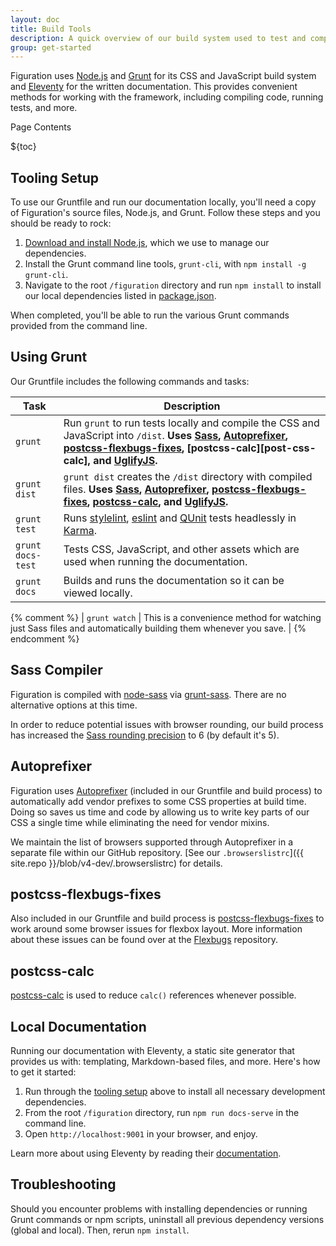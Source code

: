 ```yaml
---
layout: doc
title: Build Tools
description: A quick overview of our build system used to test and compile our source code into documentation, CSS, and JS.
group: get-started
---
```


[sass]: http://sass-lang.com/
[node-sass]: https://github.com/sass/node-sass
[grunt-sass]: https://github.com/sindresorhus/grunt-sass
[autoprefixer]: https://github.com/postcss/autoprefixer
[postcss-flexbugs-fixes]: https://github.com/luisrudge/postcss-flexbugs-fixes
[postcss-calc]: https://github.com/postcss/postcss-calc
[qunit]: https://qunitjs.com/
[eslint]: https://eslint.org/
[stylelint]: https://stylelint.io/

Figuration uses [Node.js](https://nodejs.org/) and [Grunt](https://gruntjs.com/) for its CSS and JavaScript build system and [Eleventy](http://11ty.io) for the written documentation. This provides convenient methods for working with the framework, including compiling code, running tests, and more.

<div class="h3 cf-toc-header">Page Contents</div>

${toc}

## Tooling Setup

To use our Gruntfile and run our documentation locally, you'll need a copy of Figuration's source files, Node.js, and Grunt. Follow these steps and you should be ready to rock:

1. [Download and install Node.js](https://nodejs.org/en/download/), which we use to manage our dependencies.
2. Install the Grunt command line tools, `grunt-cli`, with `npm install -g grunt-cli`.
3. Navigate to the root `/figuration` directory and run `npm install` to install our local dependencies listed in [package.json](https://github.com/cast-org/figuration/blob/master/package.json).

When completed, you'll be able to run the various Grunt commands provided from the command line.

## Using Grunt

Our Gruntfile includes the following commands and tasks:

| Task | Description |
| --- | --- |
| `grunt` | Run `grunt` to run tests locally and compile the CSS and JavaScript into `/dist`. **Uses [Sass][sass], [Autoprefixer][autoprefixer], [postcss-flexbugs-fixes][postcss-flexbugs-fixes], [postcss-calc][post-css-calc], and [UglifyJS](http://lisperator.net/uglifyjs/).** |
| `grunt dist` | `grunt dist` creates the `/dist` directory with compiled files. **Uses [Sass][sass], [Autoprefixer][autoprefixer], [postcss-flexbugs-fixes][postcss-flexbugs-fixes], [postcss-calc][postcss-calc], and [UglifyJS](http://lisperator.net/uglifyjs/).** |
| `grunt test` | Runs [stylelint][stylelint], [eslint][eslint] and [QUnit][qunit] tests headlessly in [Karma](https://karma-runner.github.io/). |
| `grunt docs-test` | Tests CSS, JavaScript, and other assets which are used when running the documentation. |
| `grunt docs` | Builds and runs the documentation so it can be viewed locally. |
{% comment %}
| `grunt watch` | This is a convenience method for watching just Sass files and automatically building them whenever you save. |
{% endcomment %}

## Sass Compiler

Figuration is compiled with [node-sass][node-sass] via [grunt-sass][grunt-sass]. There are no alternative options at this time.

In order to reduce potential issues with browser rounding, our build process has increased the [Sass rounding precision](http://sass-lang.com/documentation/Sass/Script/Value/Number.html#precision-class_method) to 6 (by default it's 5).

## Autoprefixer

Figuration uses [Autoprefixer][autoprefixer] (included in our Gruntfile and build process) to automatically add vendor prefixes to some CSS properties at build time. Doing so saves us time and code by allowing us to write key parts of our CSS a single time while eliminating the need for vendor mixins.

We maintain the list of browsers supported through Autoprefixer in a separate file within our GitHub repository. [See our `.browserslistrc`]({{ site.repo }}/blob/v4-dev/.browserslistrc) for details.

## postcss-flexbugs-fixes

Also included in our Gruntfile and build process is [postcss-flexbugs-fixes][postcss-flexbugs-fixes] to work around some browser issues for flexbox layout.  More information about these issues can be found over at the [Flexbugs](https://github.com/philipwalton/flexbugs) repository.

## postcss-calc

[postcss-calc][postcss-calc] is used to reduce `calc()` references whenever possible.

## Local Documentation

Running our documentation with Eleventy, a static site generator that provides us with: templating, Markdown-based files, and more. Here's how to get it started:

1. Run through the [tooling setup](#tooling-setup) above to install all necessary development dependencies.
2. From the root `/figuration` directory, run `npm run docs-serve` in the command line.
3. Open `http://localhost:9001` in your browser, and enjoy.

Learn more about using Eleventy by reading their [documentation](https://www.11ty.io/docs/).

## Troubleshooting

Should you encounter problems with installing dependencies or running Grunt commands or npm scripts, uninstall all previous dependency versions (global and local). Then, rerun `npm install`.
